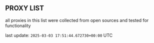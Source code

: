 ## PROXY LIST

all proxies in this list were collected from open sources and tested for functionality

last update: `2025-03-03 17:51:44.672730+00:00` UTC